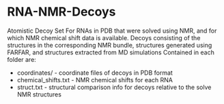 # RNA-NMR-Decoys
Atomistic Decoy Set For RNAs in PDB that were solved using NMR, and for which NMR chemical shift data is available.
Decoys consisting of the structures in the corresponding NMR bundle, structures generated using FARFAR, and structures extracted from MD simulations
Contained in each folder are:

- coordinates/ - coordinate files of decoys in PDB format
- chemical_shifts.txt - NMR chemical shifts for each RNA
- struct.txt - structural comparison info for decoys relative to the solve NMR structures

